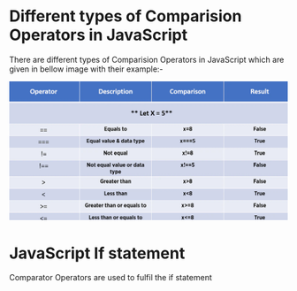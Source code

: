 # Different types of Comparision Operators in JavaScript

There are different types of Comparision Operators in JavaScript which are given in bellow image with their example:-

![CHEESE!](comp_operator.webp)

# JavaScript If statement

Comparator Operators are used to fulfil the if statement
